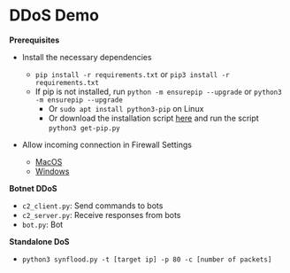 # DDoS Demo

**Prerequisites**
- Install the necessary dependencies
    - `pip install -r requirements.txt` or `pip3 install -r requirements.txt`
    - If pip is not installed, run `python -m ensurepip --upgrade` or `python3 -m ensurepip --upgrade`
        - Or `sudo apt install python3-pip` on Linux
        - Or download the installation script [here](https://bootstrap.pypa.io/get-pip.py) and run the script `python3 get-pip.py`

- Allow incoming connection in Firewall Settings
    - [MacOS](https://support.apple.com/guide/mac-help/change-firewall-settings-on-mac-mh11783/)
    - [Windows](https://stackoverflow.com/questions/36646093/allowing-a-program-through-windows-firewall)


**Botnet DDoS**
- `c2_client.py`: Send commands to bots
- `c2_server.py`: Receive responses from bots
- `bot.py`: Bot

**Standalone DoS**
- `python3 synflood.py -t [target ip] -p 80 -c [number of packets]`